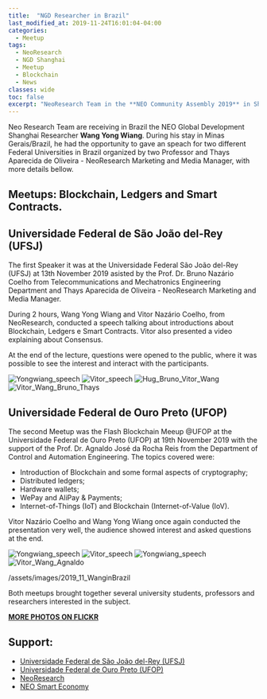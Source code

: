 ```yaml
---
title:  "NGD Researcher in Brazil"
last_modified_at: 2019-11-24T16:01:04-04:00
categories:
  - Meetup
tags:
  - NeoResearch
  - NGD Shanghai
  - Meetup
  - Blockchain
  - News
classes: wide  
toc: false
excerpt: "NeoResearch Team in the **NEO Community Assembly 2019** in Shanghai/China, July 02nd - 2019."
---
```


Neo Research Team are receiving in Brazil the NEO Global Development Shanghai Researcher **Wang Yong Wiang**.
During his stay in Minas Gerais/Brazil, he had the opportunity to gave an speach for two different Federal Universities in Brazil organized by two Professor and Thays Aparecida de Oliveira - NeoResearch Marketing and Media Manager, with more details bellow.

## Meetups: Blockchain, Ledgers and Smart Contracts.

## Universidade Federal de São João del-Rey (UFSJ)

The first Speaker it was at the Universidade Federal São João del-Rey (UFSJ) at 13th November 2019 asisted by the Prof. Dr. Bruno Nazário Coelho from Telecommunications and Mechatronics Engineering Department and Thays Aparecida de Oliveira - NeoResearch Marketing and Media Manager.

During 2 hours, Wang Yong Wiang and Vitor Nazário Coelho, from NeoResearch, conducted a speech talking about introductions about Blockchain, Ledgers e Smart Contracts.
Vitor also presented a video explaining about Consensus.

At the end of the lecture, questions were opened to the public, where it was possible to see the interest and interact with the participants.

![Yongwiang_speech](/assets/images/2019_11_WanginBrazil/UFSJ_9.jpeg)
![Vitor_speech](/assets/images/2019_11_WanginBrazil/UFSJ_3.jpeg)
![Hug_Bruno_Vitor_Wang](/assets/images/2019_11_WanginBrazil/UFSJ_2.jpeg)
![Vitor_Wang_Bruno_Thays](/assets/images/2019_11_WanginBrazil/UFSJ_1.jpeg)

## Universidade Federal de Ouro Preto (UFOP)

The second Meetup was the Flash Blockchain Meeup @UFOP at the Universidade Federal de Ouro Preto (UFOP) at 19th November 2019 with the support of the Prof. Dr. Agnaldo José da Rocha Reis from the Department of Control and Automation Engineering.
The topics covered were:
- Introduction of Blockchain and some formal aspects of cryptography;
- Distributed ledgers;
- Hardware wallets;
- WePay and AliPay & Payments;
- Internet-of-Things (IoT) and Blockchain (Internet-of-Value (IoV).

Vitor Nazário Coelho and Wang Yong Wiang once again conducted the presentation very well, the audience showed interest and asked questions at the end.

![Yongwiang_speech](/assets/images/2019_11_WanginBrazil/UFOP_4.jpeg)
![Vitor_speech](/assets/images/2019_11_WanginBrazil/UFOP_8.jpeg)
![Yongwiang_speech](/assets/images/2019_11_WanginBrazil/UFOP_13.jpeg)
![Vitor_Wang_Agnaldo](/assets/images/2019_11_WanginBrazil/UFOP_3.jpeg)

/assets/images/2019_11_WanginBrazil

Both meetups brought together several university students, professors and researchers interested in the subject.

[**MORE PHOTOS ON FLICKR**](https://flic.kr/s/aHsmJDDDp8)

## Support:
- [Universidade Federal de São João del-Rey (UFSJ)](https://ufsj.edu.br/)
- [Universidade Federal de Ouro Preto (UFOP)](https://ufop.br/)
- [NeoResearch](https://neoresearch.io)
- [NEO Smart Economy](https://neo.org/)
